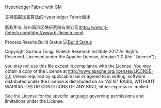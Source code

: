 Hyperledger Fabric with GM

支持国密加密算法的Hyperledger Fabric版本

版权所有 苏州同济区块研究院有限公司(http://www.tj-fintech.com(http://www.tj-fintech.com)

Process Results Build Status [![Build Status](https://www.travis-ci.org/tjfoc/hyperledger-fabric-gm.svg?branch=master)](https://www.travis-ci.org/tjfoc/hyperledger-fabric-gm)

Copyright Suzhou Tongji Fintech Research Institute 2017 All Rights Reserved. Licensed under the Apache License, Version 2.0 (the "License");

you may not use this file except in compliance with the License. You may obtain a copy of the License at http://www.apache.org/licenses/LICENSE-2.0 Unless required by applicable law or agreed to in writing, software distributed under the License is distributed on an "AS IS" BASIS, WITHOUT WARRANTIES OR CONDITIONS OF ANY KIND, either express or implied.

See the License for the specific language governing permissions and limitations under the License.

